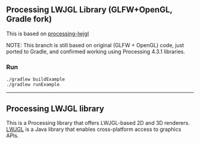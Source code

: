 ## Processing LWJGL Library (GLFW+OpenGL, Gradle fork)

This is based on [processing-lwjgl](https://github.com/codeanticode/processing-lwjgl)

NOTE: This branch is still based on original (GLFW + OpenGL) code, just ported to Gradle, and confirmed working using Processing 4.3.1 libraries.

### Run

```
./gradlew buildExample
./gradlew runExample
```

-----

## Processing LWJGL library

This is a Processing library that offers LWJGL-based 2D and 3D renderers. [LWJGL](https://www.lwjgl.org/) is a Java library that enables cross-platform access to graphics APIs.